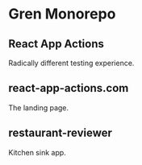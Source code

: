 # Gren Monorepo

## React App Actions

Radically different testing experience.

## react-app-actions.com

The landing page.

## restaurant-reviewer

Kitchen sink app.